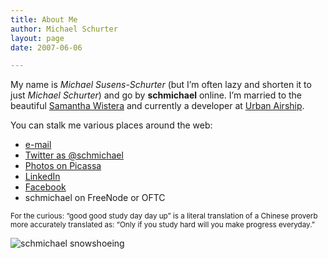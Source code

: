 ```yaml
---
title: About Me
author: Michael Schurter
layout: page
date: 2007-06-06

---
```

My name is _Michael Susens-Schurter_ (but I&#8217;m often lazy and shorten it to just _Michael Schurter_) and go by **schmichael** online. I&#8217;m married to the beautiful [Samantha Wistera][1] and currently a developer at [Urban Airship][2].

You can stalk me various places around the web:

  * [e-mail][3]
  * [Twitter as @schmichael][4]
  * [Photos on Picassa][5]
  * [LinkedIn][6]
  * [Facebook][7]
  * schmichael on FreeNode or OFTC

<small>For the curious: &#8220;good good study day day up&#8221; is a literal translation of a Chinese proverb more accurately translated as: &#8220;Only if you study hard will you make progress everyday.&#8221;</small>

![schmichael snowshoeing][8]

 [1]: http://twitter.com/samwistera
 [2]: http://urbanairship.com
 [3]: mailto:m+blog@schmichael.com
 [4]: http://twitter.com/schmichael
 [5]: http://picasaweb.google.com/michael.schurter
 [6]: http://www.linkedin.com/in/michaelschurter
 [7]: http://www.facebook.com/schmichael
 [8]: http://schmichael.com/files/2011.02.20-snowshoeing.jpg